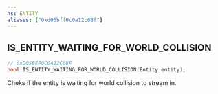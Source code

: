 ```yaml
---
ns: ENTITY
aliases: ["0xd05bff0c0a12c68f"]
---
```

## IS_ENTITY_WAITING_FOR_WORLD_COLLISION

```c
// 0xD05BFF0C0A12C68F
bool IS_ENTITY_WAITING_FOR_WORLD_COLLISION(Entity entity);
```

Cheks if the entity is waiting for world collision to stream in.

